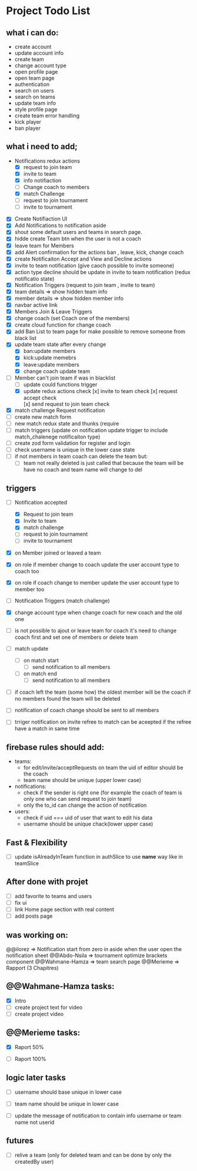 # Project Todo List

## what i can do:

- create account
- update account info
- create team
- change account type
- open profile page
- open team page
- authentication
- search on users
- search on teams 
- update team info
- style profile page
- create team error handling
- kick player
- ban player


## what i need to add;

- Notifications redux actions
    - [x] request to join team
    - [x] invite to team
    - [x] info notifiaction
    - [ ] Change coach to members
    - [x] match Challenge
    - [ ] request to join tournament
    - [ ] invite to tournament
    
- [x] Create Notifiaction UI
- [x] Add Notifications to notification aside
- [x] shout some default users and teams in search page.
- [x] hidde create Team btn when the user is not a coach
- [x] leave team for Members
- [x] add Alert confirmation for the actions  ban , leave, kick, change coach
- [x] create Notificaiton Accept and View and Decline actions
- [x] invite to team notification (give caoch possible to invite someone)
- [x] action type decline should be update in invite to team notification (redux notificatio state)
- [x] Notification Triggers (request to join team , invite to team)
- [x] team details => show hidden team info 
- [x] member details => show hidden member info
- [x] navbar active link
- [x] Members Join & Leave Triggers
- [x] change coach (set Coach one of the members)
- [x] create cloud function for change coach
- [x] add Ban List to team page for make possible to remove someone from black list 
- [x] update team state after every change
    - [x] ban:update members
    - [x] kick:update memebrs
    - [x] leave:update members
    - [x] change coach update team 
- [ ] Member can't join team if was in blacklist
    - [ ] update could functions trigger
    - [x] update redux actions check 
        [x] invite to team check 
        [x] request accept check  
        [x] send request to join team check
- [x] match challenge Request notification
- [ ] create new match form
- [ ] new match redux state and thunks (require 
- [ ] match triggers (update on notification update trigger to include match_chalenege notificaiton type)
- [ ] create zod form validation for register and login
- [ ] check username is unique in the lower case state
- [ ] if not members in team coach can delete the team but:
    - [ ] team not really deleted is just called that because the team will be have no coach and team name will change to del

## triggers
- [ ] Notification accepted
    - [x] Request to join team
    - [x] Invite to team
    - [x] match challenge
    - [ ] request to join tournament
    - [ ] invite to tournament
- [x] on Member joined or leaved a team
- [x] on role if member change to coach update the user account type to coach too
- [x] on role if coach change to member update the user account type to member too
- [ ] Notification Triggers (match challenge)
- [x] change account type when  change coach for new coach and the old one
- [ ] is not possible to ajout or leave team for coach it's need to change coach first and set one of members or delete team
- [ ] match update
    - [ ] on match start
        - [ ] send notification to all members 
    - [ ] on match end
        - [ ] send notification to all members
- [ ] if coach left the team (some how) the oldest member will be the coach if no members found the team will be deleted
- [ ] notification of coach change should be sent to all members
- [ ] trriger notification on invite refree to match can be aceepted if the refree have a match in same time


## firebase rules should add:
- teams:
    - for edit/invite/acceptRequests on team the uid of editor should be the coach
    - team name should be unique (upper lower case)
- notifications:
    - check if the sender is right one (for example the coach of team is only one who can send request to join team)
    - only the to_id can change the action of notification
- users:
    - check if uid === uid of user that want to edit his data
    - username should be unique chack(lower upper case)


    
## Fast & Flexibility
- [ ] update isAlreadyInTeam function in authSlice to use __name__ way like in teamSlice

## After done with projet
- [ ] add favorite to teams and users
- [ ] fix ui
- [ ] link Home page section with real content
- [ ] add posts page

## was working on:

@@ilorez => Notification start from zero in aside when the user open the notification sheet
@@Abdo-Nsila => tournament optimize brackets component
@@Wahmane-Hamza => team search  page
@@Merieme => Rapport (3 Chapitres)

## @@Wahmane-Hamza tasks:
- [x] Intro
- [ ] create project text for video
- [ ] create project video

## @@Merieme tasks:
- [x] Raport 50%
- [ ] Raport 100%



## logic later tasks
- [ ] username should base unique in lower case
- [ ] team name should be unique in lower case
- [ ] update the message of notification to contain info username or team name not userid



## futures
- [ ] relive a team (only for deleted team and can be done by only the createdBy user)
 
